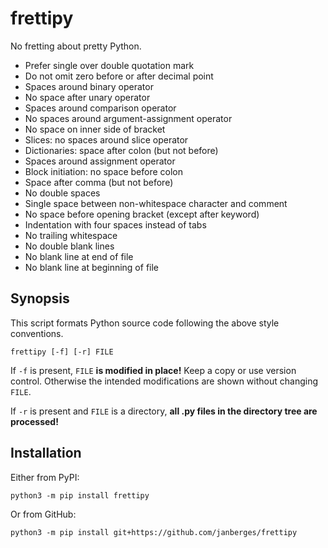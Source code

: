 # frettipy

No fretting about pretty Python.

* Prefer single over double quotation mark
* Do not omit zero before or after decimal point
* Spaces around binary operator
* No space after unary operator
* Spaces around comparison operator
* No spaces around argument-assignment operator
* No space on inner side of bracket
* Slices: no spaces around slice operator
* Dictionaries: space after colon (but not before)
* Spaces around assignment operator
* Block initiation: no space before colon
* Space after comma (but not before)
* No double spaces
* Single space between non-whitespace character and comment
* No space before opening bracket (except after keyword)
* Indentation with four spaces instead of tabs
* No trailing whitespace
* No double blank lines
* No blank line at end of file
* No blank line at beginning of file

## Synopsis

This script formats Python source code following the above style conventions.

    frettipy [-f] [-r] FILE

If `-f` is present, `FILE` **is modified in place!** Keep a copy or use version
control. Otherwise the intended modifications are shown without changing `FILE`.

If `-r` is present and `FILE` is a directory, **all .py files in the directory
tree are processed!**

## Installation

Either from PyPI:

    python3 -m pip install frettipy

Or from GitHub:

    python3 -m pip install git+https://github.com/janberges/frettipy

